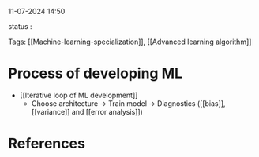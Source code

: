 
11-07-2024 14:50

status :

Tags: [[Machine-learning-specialization]], [[Advanced learning algorithm]]

# Process of developing ML

- [[Iterative loop of ML development]]
	-  Choose architecture ->  Train model -> Diagnostics ([[bias]], [[variance]] and [[error analysis]])

# References